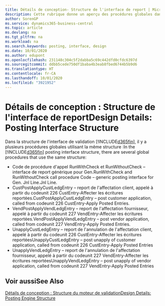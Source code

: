 ```yaml
---
title: Détails de conception- Structure de l'interface de report | Microsoft Docs
description: Cette rubrique donne un aperçu des procédures globales dans la structure de l'interface de report.
author: SorenGP
ms.service: dynamics365-business-central
ms.topic: article
ms.devlang: na
ms.tgt_pltfrm: na
ms.workload: na
ms.search.keywords: posting, interface, design
ms.date: 10/01/2020
ms.author: edupont
ms.openlocfilehash: 231148c304c5f2dabba5c69c442dfd0cfdc6397d
ms.sourcegitcommit: ddbb5cede750df1baba4b3eab8fbed6744b5b9d6
ms.translationtype: HT
ms.contentlocale: fr-CA
ms.lasthandoff: 10/01/2020
ms.locfileid: "3921952"
---
```

# <a name="design-details-posting-interface-structure"></a><span data-ttu-id="418d1-103">Détails de conception : Structure de l'interface de report</span><span class="sxs-lookup"><span data-stu-id="418d1-103">Design Details: Posting Interface Structure</span></span>
<span data-ttu-id="418d1-104">Dans la structure de l'interface de validation [!INCLUDE[d365fin](includes/d365fin_md.md)], il y a plusieurs procédures globales utilisant la même structure :</span><span class="sxs-lookup"><span data-stu-id="418d1-104">In the [!INCLUDE[d365fin](includes/d365fin_md.md)] posting interface structure, there are several global procedures that use the same structure:</span></span>  
  
* <span data-ttu-id="418d1-105">Code de procédure d'appel RunWithCheck et RunWithoutCheck – interface de report générique pour Gen.</span><span class="sxs-lookup"><span data-stu-id="418d1-105">RunWithCheck and RunWithoutCheck call procedure Code – generic posting interface for Gen.</span></span> <span data-ttu-id="418d1-106">Jnl Line.</span><span class="sxs-lookup"><span data-stu-id="418d1-106">Jnl Line.</span></span>  
* <span data-ttu-id="418d1-107">CustPostApplyCustLedgEntry – report de l'affectation client, appelé à partir du codeunit 226 CustEntry-Affecter les écritures reportées.</span><span class="sxs-lookup"><span data-stu-id="418d1-107">CustPostApplyCustLedgEntry – post customer application, called from codeunit 226 CustEntry-Apply Posted Entries.</span></span>  
* <span data-ttu-id="418d1-108">VendPostApplyVendLedgEntry – report de l'affectation fournisseur, appelé à partir du codeunit 227 VendEntry-Affecter les écritures reportées.</span><span class="sxs-lookup"><span data-stu-id="418d1-108">VendPostApplyVendLedgEntry – post vendor application, called from codeunit 227 VendEntry-Apply Posted Entries.</span></span>  
* <span data-ttu-id="418d1-109">UnapplyCustLedgEntry – report de l'annulation de l'affectation client, appelé à partir du codeunit 226 CustEntry-Affecter les écritures reportées</span><span class="sxs-lookup"><span data-stu-id="418d1-109">UnapplyCustLedgEntry – post unapply of customer application, called from codeunit 226 CustEntry-Apply Posted Entries</span></span>  
* <span data-ttu-id="418d1-110">UnapplyVendLedgEntry – report de l'annulation de l'affectation fournisseur, appelé à partir du codeunit 227 VendEntry-Affecter les écritures reportées</span><span class="sxs-lookup"><span data-stu-id="418d1-110">UnapplyVendLedgEntry – post unapply of vendor application, called from codeunit 227 VendEntry-Apply Posted Entries</span></span>  
  
## <a name="see-also"></a><span data-ttu-id="418d1-111">Voir aussi</span><span class="sxs-lookup"><span data-stu-id="418d1-111">See Also</span></span>  
[<span data-ttu-id="418d1-112">Détails de conception : Structure du moteur de validation</span><span class="sxs-lookup"><span data-stu-id="418d1-112">Design Details: Posting Engine Structure</span></span>](design-details-posting-engine-structure.md)